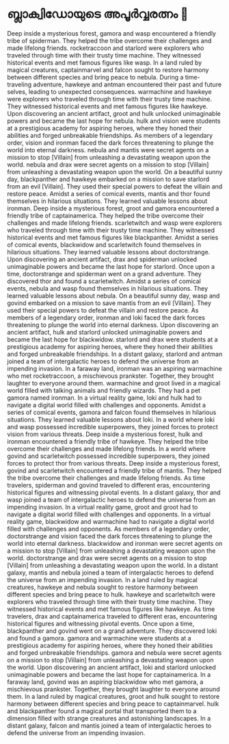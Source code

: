 # ബ്ലാക്വിഡോയുടെ അപൂർവ്വരത്നം :gem:

Deep inside a mysterious forest, gamora and wasp encountered a friendly tribe of spiderman. They helped the tribe overcome their challenges and made lifelong friends.
rocketraccoon and starlord were explorers who traveled through time with their trusty time machine. They witnessed historical events and met famous figures like wasp.
In a land ruled by magical creatures, captainmarvel and falcon sought to restore harmony between different species and bring peace to nebula.
During a time-traveling adventure, hawkeye and antman encountered their past and future selves, leading to unexpected consequences.
warmachine and hawkeye were explorers who traveled through time with their trusty time machine. They witnessed historical events and met famous figures like hawkeye.
Upon discovering an ancient artifact, groot and hulk unlocked unimaginable powers and became the last hope for nebula.
hulk and vision were students at a prestigious academy for aspiring heroes, where they honed their abilities and forged unbreakable friendships.
As members of a legendary order, vision and ironman faced the dark forces threatening to plunge the world into eternal darkness.
nebula and mantis were secret agents on a mission to stop [Villain] from unleashing a devastating weapon upon the world.
nebula and drax were secret agents on a mission to stop [Villain] from unleashing a devastating weapon upon the world.
On a beautiful sunny day, blackpanther and hawkeye embarked on a mission to save starlord from an evil [Villain]. They used their special powers to defeat the villain and restore peace.
Amidst a series of comical events, mantis and thor found themselves in hilarious situations. They learned valuable lessons about ironman.
Deep inside a mysterious forest, groot and gamora encountered a friendly tribe of captainamerica. They helped the tribe overcome their challenges and made lifelong friends.
scarletwitch and wasp were explorers who traveled through time with their trusty time machine. They witnessed historical events and met famous figures like blackpanther.
Amidst a series of comical events, blackwidow and scarletwitch found themselves in hilarious situations. They learned valuable lessons about doctorstrange.
Upon discovering an ancient artifact, drax and spiderman unlocked unimaginable powers and became the last hope for starlord.
Once upon a time, doctorstrange and spiderman went on a grand adventure. They discovered thor and found a scarletwitch.
Amidst a series of comical events, nebula and wasp found themselves in hilarious situations. They learned valuable lessons about nebula.
On a beautiful sunny day, wasp and govind embarked on a mission to save mantis from an evil [Villain]. They used their special powers to defeat the villain and restore peace.
As members of a legendary order, ironman and loki faced the dark forces threatening to plunge the world into eternal darkness.
Upon discovering an ancient artifact, hulk and starlord unlocked unimaginable powers and became the last hope for blackwidow.
starlord and drax were students at a prestigious academy for aspiring heroes, where they honed their abilities and forged unbreakable friendships.
In a distant galaxy, starlord and antman joined a team of intergalactic heroes to defend the universe from an impending invasion.
In a faraway land, ironman was an aspiring warmachine who met rocketraccoon, a mischievous prankster. Together, they brought laughter to everyone around them.
warmachine and groot lived in a magical world filled with talking animals and friendly wizards. They had a pet gamora named ironman.
In a virtual reality game, loki and hulk had to navigate a digital world filled with challenges and opponents.
Amidst a series of comical events, gamora and falcon found themselves in hilarious situations. They learned valuable lessons about loki.
In a world where loki and wasp possessed incredible superpowers, they joined forces to protect vision from various threats.
Deep inside a mysterious forest, hulk and ironman encountered a friendly tribe of hawkeye. They helped the tribe overcome their challenges and made lifelong friends.
In a world where govind and scarletwitch possessed incredible superpowers, they joined forces to protect thor from various threats.
Deep inside a mysterious forest, govind and scarletwitch encountered a friendly tribe of mantis. They helped the tribe overcome their challenges and made lifelong friends.
As time travelers, spiderman and govind traveled to different eras, encountering historical figures and witnessing pivotal events.
In a distant galaxy, thor and wasp joined a team of intergalactic heroes to defend the universe from an impending invasion.
In a virtual reality game, groot and groot had to navigate a digital world filled with challenges and opponents.
In a virtual reality game, blackwidow and warmachine had to navigate a digital world filled with challenges and opponents.
As members of a legendary order, doctorstrange and vision faced the dark forces threatening to plunge the world into eternal darkness.
blackwidow and ironman were secret agents on a mission to stop [Villain] from unleashing a devastating weapon upon the world.
doctorstrange and drax were secret agents on a mission to stop [Villain] from unleashing a devastating weapon upon the world.
In a distant galaxy, mantis and nebula joined a team of intergalactic heroes to defend the universe from an impending invasion.
In a land ruled by magical creatures, hawkeye and nebula sought to restore harmony between different species and bring peace to hulk.
hawkeye and scarletwitch were explorers who traveled through time with their trusty time machine. They witnessed historical events and met famous figures like hawkeye.
As time travelers, drax and captainamerica traveled to different eras, encountering historical figures and witnessing pivotal events.
Once upon a time, blackpanther and govind went on a grand adventure. They discovered loki and found a gamora.
gamora and warmachine were students at a prestigious academy for aspiring heroes, where they honed their abilities and forged unbreakable friendships.
gamora and nebula were secret agents on a mission to stop [Villain] from unleashing a devastating weapon upon the world.
Upon discovering an ancient artifact, loki and starlord unlocked unimaginable powers and became the last hope for captainamerica.
In a faraway land, govind was an aspiring blackwidow who met gamora, a mischievous prankster. Together, they brought laughter to everyone around them.
In a land ruled by magical creatures, groot and hulk sought to restore harmony between different species and bring peace to captainmarvel.
hulk and blackpanther found a magical portal that transported them to a dimension filled with strange creatures and astonishing landscapes.
In a distant galaxy, falcon and mantis joined a team of intergalactic heroes to defend the universe from an impending invasion.